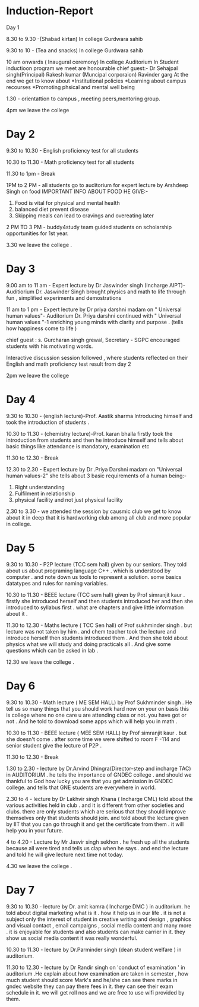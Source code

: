 # Induction-Report

Day 1 

8.30 to 9.30 -(Shabad kirtan) In college Gurdwara sahib


9.30 to 10 - (Tea and snacks) In college Gurdwara sahib


10 am onwards ( Inaugural ceremony) In college Auditorium
In Student inductioon program we meet are honourable chief guest:- 
Dr Sehajpal singh(Principal)
Rakesh kumar (Muncipal corporaion)
Ravinder garg
At the end we get to know about
*Institutional policies
*Learning about campus recourses
*Promoting phsical and mental well being



1.30 - orientattion to campus , meeting peers,mentoring group.


4pm we leave the college 




# Day 2 #
9.30 to 10.30 - English proficiency test for all students 

10.30 to 11.30 - Math proficiency test for all students

11.30 to 1pm - Break

1PM to 2 PM - all students go to auditorium for expert  lecture by  Arshdeep Singh on food
IMPORTANT INFO ABOUT FOOD HE GIVE:-
1. Food is vital for physical and mental health 
2. balanced diet prevent disease
3. Skipping meals  can lead to cravings  and overeating later


2 PM TO 3 PM - buddy4study  team guided students on scholarship opportunities for 1st year.


3.30  we leave the college .



# Day 3 #
9.00 am to 11 am - Expert lecture by Dr Jaswinder  singh (Incharge AIPT)-Auditiorium 
  Dr. Jaswinder Singh brought 
physics and math to life  through fun , simplified experiments and demostrations
 
11 am to 1 pm - Expert lecture by Dr priya darshni madam on " Universal human values"- Auditorium 
  Dr. Priya darshni  continued with " Universal human values "-1 enriching young minds with clarity and purpose .
(tells how  happiness come to life )

chief guest : s. Gurcharan singh grewal, Secretary - SGPC  encouraged students with his motivating  words.

Interactive  discussion session followed , where students reflected on their English  and math proficiency  test result from day 2

2pm we leave the college




# Day 4 #
9.30 to 10.30 - (english lecture)-Prof. Aastik sharma 
Introducing himself and took the introduction of students . 


10.30 to 11.30 - (chemistry lecture)-Prof.
karan bhalla
firstly took the introduction from students and then he introduce himself and tells about basic things like attendance is mandatory,  examination etc


11.30 to 12.30 - Break

12.30 to 2.30 -  Expert lecture by Dr .Priya  Darshni madam on "Universal human values-2"
she tells about 3 basic requirements of a human being:-
1. Right understanding 
2. Fulfilment in relationship 
3. physical facility and not just physical facility 

2.30 to 3.30 - we attended the session by causmic club we get to know about it in deep that it is hardworking club among all club and more popular in college.



# Day 5 #

9.30 to 10.30 - P2P lecture (TCC sem hall)
given by our seniors.
They told about us about programing language  C++ .  which is understood by computer . and  note down us tools to represent a solution.  some basics datatypes and rules for naming variables.




10.30 to 11.30 - BEEE lecture (TCC sem hall)
given by Prof simranjit kaur . firstly she introduced herself and then students introduced her  and then  she introduced to syllabus first . what are chapters and give little information about it .


11.30 to 12.30 - Maths lecture ( TCC Sen hall) of Prof sukhminder singh . but lecture was not taken by him . and chem teacher took the lecture and introduce herself then students introduced them . And then she told  about physics what we will study and doing practicals all . And give some questions which can be asked in lab .

12.30 we leave the college .






# Day 6 #


9.30 to 10.30 - Math lecture ( ME SEM HALL)
by Prof Sukhminder singh . He tell us so many things that you should work hard now on your on basis this is college where no one care u are attending class or not. you have got or not . And he told to download some apps which  will help you in math .




10.30 to 11.30 - BEEE lecture ( MEE SEM HALL) by Prof simranjit kaur . but she doesn't come .  after some time  we were shifted to room F -114 and senior student give the lecture of P2P . 



11.30 to 12.30 - Break


1.30 to 2.30 -  lecture by Dr.Arvind Dhingra(Director-step and incharge TAC) in AUDITORIUM .
he tells the importance of GNDEC college . and should we thankful to God  how lucky you are  that you get admission in GNDEC college. and tells that GNE students are everywhere in world. 


2.30 to 4 - lecture by Dr  Lakhvir singh Khana ( Incharge CML) told about the various activities held in club . and it is different from other societies and clubs. there are only students which are serious that they should improve themselves only that students should join. and told about the lecture given by IIT that you can go through it and get the certificate from them . it will help you in your future.



4 to 4.20 - Lecture by Mr Jasvir singh sekhon .  he fresh up all the students because all were tired and tells us clap when he says . and end the lecture and told he will give lecture next time not today.


4.30 we leave the college .






#  Day 7 #



9.30  to 10.30 - lecture by Dr. amit kamra ( Incharge DMC ) in auditorium.  he told about  digital marketing what is it . how it help us in our life . it is not a subject only the interest of student in  creative writing and design ,  graphics and visual contact , email campaigns , social media content and many more . it is enjoyable for students and also students can make carrier in it. they show us social media content it was really wonderful.




10.30 to 11.30 - lecture by Dr.Parminder singh (dean student welfare ) in auditorium.  




11.30 to 12.30 - lecture by Dr Randir singh on  'conduct of examination ' in auditorium .He explain about how examination are taken in semester , how much student should score Mark's  and he/she can see there marks in gndec website they can pay there fees in it. they can see  their exam schedule  in it. we will get roll nos and we are free to use wifi provided by them.







